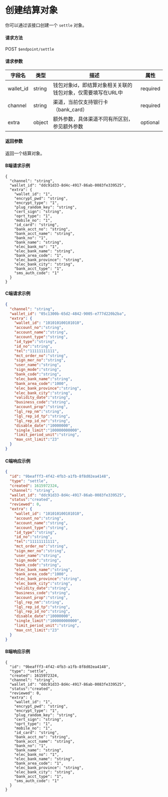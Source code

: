 # 创建结算对象

你可以通过该接口创建一个 `settle` 对象。

#### 请求方法

POST `$endpoint/settle`

#### 请求参数

| 字段名         | 类型        | 描述                                                         | 属性          |
| -------------- | ----------- | ------------------------------------------------------------ | ------------- |
| wallet_id | string | 钱包对象id，即结算对象相关关联的钱包对象，仅需要填写在URL中 | required |
| channel   | string  | 渠道，当前仅支持银行卡（bank_card）                         | required |
| extra           | object      | 额外参数，具体渠道不同有所区别，参见额外参数                 | optional      |


#### 返回参数

返回一个结算对象。

#### B端请求示例
```jsonc
{
  "channel": "string",
  "wallet_id": "ddc91d33-8d4c-4917-86ab-0083fe339525",
  "extra": {
    "wallet_id": "1",
    "encrypt_pwd": "string",
    "encrypt_type": "1",
    "plug_random_key": "string",
    "cert_sign": "string",
    "oprt_type": "1",
    "mobile_no": "1",
    "id_card": "string",
    "bank_acct_no": "string",
    "bank_acct_name": "string",
    "bank_no": "1",
    "bank_name": "string",
    "elec_bank_no": "1",
    "elec_bank_name": "string",
    "bank_area_code": "1",
    "elec_bank_province": "string",
    "elec_bank_city": "string",
    "bank_acct_type": "1",
    "sms_auth_code": "1"
  }
}
```

#### C端请求示例
```json
{
  "channel": "string",
  "wallet_id": "05c1300b-65d2-4842-9005-e777d220b2ba",
  "extra": {
    "wallet_id": "101010100101010",
    "account_no":"string",
    "account_name":"string",
    "account_type":"string",
    "id_type":"string",
    "id_no":"string",
    "tel":"11111111111",
    "mct_order_no":"string",
    "sign_mer_no":"string",
    "user_name":"string",
    "sign_mode":"string",
    "bank_code":"string",
    "elec_bank_name":"string",
    "bank_area_code":"1000",
    "elec_bank_province":"string",
    "elec_bank_city":"string",
    "validity_date":"string",
    "business_code":"string",
    "account_prop":"string",
    "lgl_rep_nm":"string",
    "lgl_rep_id_tp":"string",
    "lgl_rep_id_no":"string",
    "disable_date":"10000000",
    "single_limit":"100000000000",
    "limit_period_unit":"string",
    "max_cnt_limit":"23"
  }
}
```

#### C端响应示例
```json
{
  "id": "9beafff3-4f42-4fb3-a1fb-8f8d02ea4148",
  "type": "settle",
  "created": 1615972324,
  "channel": "string",
  "wallet_id": "ddc91d33-8d4c-4917-86ab-0083fe339525",
  "status":"created",
  "reviewed": 0,
  "extra": {
    "wallet_id": "101010100101010",
    "account_no":"string",
    "account_name":"string",
    "account_type":"string",
    "id_type":"string",
    "id_no":"string",
    "tel":"11111111111",
    "mct_order_no":"string",
    "sign_mer_no":"string",
    "user_name":"string",
    "sign_mode":"string",
    "bank_code":"string",
    "elec_bank_name":"string",
    "bank_area_code":"1000",
    "elec_bank_province":"string",
    "elec_bank_city":"string",
    "validity_date":"string",
    "business_code":"string",
    "account_prop":"string",
    "lgl_rep_nm":"string",
    "lgl_rep_id_tp":"string",
    "lgl_rep_id_no":"string",
    "disable_date":"10000000",
    "single_limit":"100000000000",
    "limit_period_unit":"string",
    "max_cnt_limit":"23"
  }
}
```

#### B端响应示例

```jsonc
{
  "id": "9beafff3-4f42-4fb3-a1fb-8f8d02ea4148",
  "type": "settle",
  "created": 1615972324,
  "channel": "string",
  "wallet_id": "ddc91d33-8d4c-4917-86ab-0083fe339525",
  "status":"created",
  "reviewed": 0,
  "extra": {
    "wallet_id": "1",
    "encrypt_pwd": "string",
    "encrypt_type": "1",
    "plug_random_key": "string",
    "cert_sign": "string",
    "oprt_type": "1",
    "mobile_no": "1",
    "id_card": "string",
    "bank_acct_no": "string",
    "bank_acct_name": "string",
    "bank_no": "1",
    "bank_name": "string",
    "elec_bank_no": "1",
    "elec_bank_name": "string",
    "bank_area_code": "1",
    "elec_bank_province": "string",
    "elec_bank_city": "string",
    "bank_acct_type": "1",
    "sms_auth_code": "1"
  }
}
```
